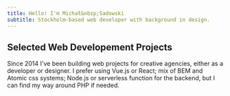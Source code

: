 ```yaml
---
title: Hello! I'm Michał&nbsp;Sadowski
subtitle: Stockholm-based web developer with background in design.
---
```


## Selected Web Developement Projects

Since 2014 I've been building web projects for creative agencies, either as a developer or designer. I prefer using Vue.js or React; mix of BEM and Atomic css systems; Node.js or serverless function for the backend, but I can find my way around PHP if needed.
